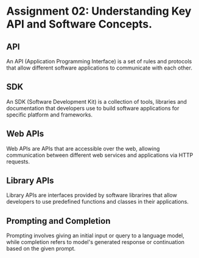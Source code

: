 # Assignment 02: Understanding Key API and Software Concepts.

## API

An API (Application Programming Interface) is a set of rules and protocols that allow different software applications to communicate with each other.

## SDK

An SDK (Software Development Kit) is a collection of tools, libraries and documentation that developers use to build software applications for specific platform and frameworks.

## Web APIs

Web APIs are APIs that are accessible over the web, allowing communication between different web services and applications via HTTP requests.

## Library APIs

Library APIs are interfaces provided by software librarires that allow developers to use predefined functions and classes in their applications.

## Prompting and Completion

Prompting involves giving an initial input or query to a language model, while completion refers to model's generated response or continuation based on the given prompt.
